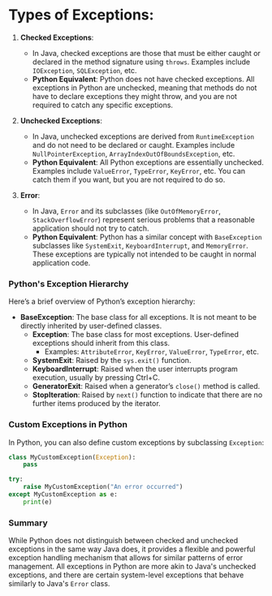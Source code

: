 # Types of Exceptions:

1. **Checked Exceptions**:
   - In Java, checked exceptions are those that must be either caught or declared in the method signature using `throws`. Examples include `IOException`, `SQLException`, etc.
   - **Python Equivalent**: Python does not have checked exceptions. All exceptions in Python are unchecked, meaning that methods do not have to declare exceptions they might throw, and you are not required to catch any specific exceptions.

2. **Unchecked Exceptions**:
   - In Java, unchecked exceptions are derived from `RuntimeException` and do not need to be declared or caught. Examples include `NullPointerException`, `ArrayIndexOutOfBoundsException`, etc.
   - **Python Equivalent**: All Python exceptions are essentially unchecked. Examples include `ValueError`, `TypeError`, `KeyError`, etc. You can catch them if you want, but you are not required to do so.

3. **Error**:
   - In Java, `Error` and its subclasses (like `OutOfMemoryError`, `StackOverflowError`) represent serious problems that a reasonable application should not try to catch.
   - **Python Equivalent**: Python has a similar concept with `BaseException` subclasses like `SystemExit`, `KeyboardInterrupt`, and `MemoryError`. These exceptions are typically not intended to be caught in normal application code.

### Python's Exception Hierarchy
Here’s a brief overview of Python’s exception hierarchy:

- **BaseException**: The base class for all exceptions. It is not meant to be directly inherited by user-defined classes.
  - **Exception**: The base class for most exceptions. User-defined exceptions should inherit from this class.
    - Examples: `AttributeError`, `KeyError`, `ValueError`, `TypeError`, etc.
  - **SystemExit**: Raised by the `sys.exit()` function.
  - **KeyboardInterrupt**: Raised when the user interrupts program execution, usually by pressing Ctrl+C.
  - **GeneratorExit**: Raised when a generator’s `close()` method is called.
  - **StopIteration**: Raised by `next()` function to indicate that there are no further items produced by the iterator.

### Custom Exceptions in Python
In Python, you can also define custom exceptions by subclassing `Exception`:

```python
class MyCustomException(Exception):
    pass

try:
    raise MyCustomException("An error occurred")
except MyCustomException as e:
    print(e)
```

### Summary
While Python does not distinguish between checked and unchecked exceptions in the same way Java does, it provides a flexible and powerful exception handling mechanism that allows for similar patterns of error management. All exceptions in Python are more akin to Java's unchecked exceptions, and there are certain system-level exceptions that behave similarly to Java's `Error` class.